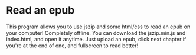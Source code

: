 # Read an epub
This program allows you to use jszip and some html/css to read an epub on your computer! Completely offline. You can download the jszip.min.js and index.html, and open it anytime. Just upload an epub, click next chapter if you're at the end of one, and fullscreen to read better!
